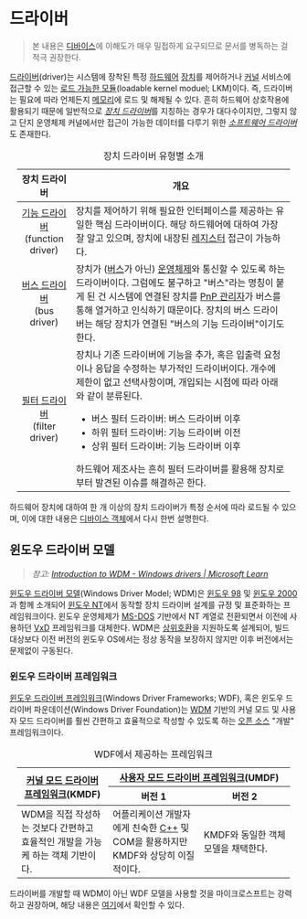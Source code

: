 # 드라이버
> 본 내용은 [디바이스](Device.md)에 이해도가 매우 밀접하게 요구되므로 문서를 병독하는 걸 적극 권장한다.

[드라이버](https://learn.microsoft.com/en-us/windows-hardware/drivers/gettingstarted/what-is-a-driver-)(driver)는 시스템에 장착된 특정 [하드웨어](https://ko.wikipedia.org/wiki/컴퓨터_하드웨어) [장치](Device.md)를 제어하거나 [커널](Kernel.md#커널) 서비스에 접근할 수 있는 [로드 가능한 모듈](https://ko.wikipedia.org/wiki/적재_가능_커널_모듈)(loadable kernel moduel; LKM)이다. 즉, 드라이버는 필요에 따라 언제든지 [메모리](Memory.md)에 로드 및 해제될 수 있다. 흔히 하드웨어 상호작용에 활용되기 때문에 일반적으로 [*장치 드라이버*](https://ko.wikipedia.org/wiki/장치_드라이버)를 지칭하는 경우가 대다수이지만, 그렇지 않고 단지 운영체제 커널에서만 접근이 가능한 데이터를 다루기 위한 [*소프트웨어 드라이버*](https://learn.microsoft.com/en-us/windows-hardware/drivers/gettingstarted/what-is-a-driver-#software-drivers)도 존재한다.

<table style="width: 95%; margin-left: auto; margin-right: auto;"><caption style="caption-side: top;">장치 드라이버 유형별 소개</caption><colgroup><col style="width: 20%;"/><col style="width: 80%;"/></colgroup><thead><tr><th style="text-align: center;">장치 드라이버</th><th style="text-align: center;">개요</th></tr></thead><tbody><tr><td style="text-align: center;"><a href="https://learn.microsoft.com/en-us/windows-hardware/drivers/kernel/function-drivers">기능 드라이버</a><br/>(function driver)</td><td>장치를 제어하기 위해 필요한 인터페이스를 제공하는 유일한 핵심 드라이버이다. 해당 하드웨어에 대하여 가장 잘 알고 있으며, 장치에 내장된 <a href="https://ko.wikipedia.org/wiki/하드웨어_레지스터">레지스터</a> 접근이 가능하다.</td></tr><tr><td style="text-align: center;"><a href="https://learn.microsoft.com/en-us/windows-hardware/drivers/kernel/bus-drivers">버스 드라이버</a><br/>(bus driver)</td><td>장치가 (<a href="https://ko.wikipedia.org/wiki/버스_(컴퓨팅)">버스</a>가 아닌) <a href="https://ko.wikipedia.org/wiki/운영체제">운영체제</a>와 통신할 수 있도록 하는 드라이버이다. 그럼에도 불구하고 "버스"라는 명칭이 붙게 된 건 시스템에 연결된 장치를 <a href="Kernel.md#pnp-관리자">PnP 관리자</a>가 버스를 통해 열거하고 인식하기 때문이다. 장치의 버스 드라이버는 해당 장치가 연결된 "버스의 기능 드라이버"이기도 한다.</td></tr><tr><td style="text-align: center;"><a href="https://learn.microsoft.com/en-us/windows-hardware/drivers/kernel/filter-drivers">필터 드라이버</a><br/>(filter driver)</td><td>장치나 기존 드라이버에 기능을 추가, 혹은 입출력 요청이나 응답을 수정하는 부가적인 드라이버이다. 개수에 제한이 없고 선택사항이며, 개입되는 시점에 따라 아래와 같이 분류된다.<ul><li>버스 필터 드라이버: 버스 드라이버 이후</li><li>하위 필터 드라이버: 기능 드라이버 이전</li><li>상위 필터 드라이버: 기능 드라이버 이후</li></ul>하드웨어 제조사는 흔히 필터 드라이버를 활용해 장치로부터 발견된 이슈를 해결하곤 한다.</td></tr></tbody></table>

하드웨어 장치에 대하여 한 개 이상의 장치 드라이버가 특정 순서에 따라 로드될 수 있으며, 이에 대한 내용은 [디바이스 객체](Device.md#디바이스-객체)에서 다시 한번 설명한다.

## 윈도우 드라이버 모델
> *참고: [Introduction to WDM - Windows drivers | Microsoft Learn](https://learn.microsoft.com/en-us/windows-hardware/drivers/kernel/introduction-to-wdm)*

[윈도우 드라이버 모델](https://ko.wikipedia.org/wiki/윈도우_드라이버_모델)(Windows Driver Model; WDM)은 [윈도우 98](https://ko.wikipedia.org/wiki/윈도우_98) 및 [윈도우 2000](https://ko.wikipedia.org/wiki/윈도우_2000)과 함께 소개되어 [윈도우 NT](Windows.md)에서 동작할 장치 드라이버 설계를 규정 및 표준화하는 프레임워크이다. 윈도우 운영체제가 [MS-DOS](https://ko.wikipedia.org/wiki/MS-DOS) 기반에서 NT 계열로 전환되면서 이전에 사용하던 [VxD](https://ko.wikipedia.org/wiki/VxD) 프레임워크를 대체한다. WDM은 [상위호환](https://ko.wikipedia.org/wiki/상위_호환성)을 지원하도록 설계되어, 빌드 대상보다 이전 버전의 윈도우 OS에서는 정상 동작을 보장하지 않지만 이후 버전에서는 문제없이 구동된다.

### 윈도우 드라이버 프레임워크
[윈도우 드라이버 프레임워크](https://ko.wikipedia.org/wiki/윈도우_드라이버_프레임웍스)(Windows Driver Frameworks; WDF), 혹은 윈도우 드라이버 파운데이션(Windows Driver Foundation)는 [WDM](#윈도우-드라이버-모델) 기반의 커널 모드 및 사용자 모드 드라이버를 훨씬 간편하고 효율적으로 작성할 수 있도록 하는 [오픈 소스](https://github.com/Microsoft/Windows-Driver-Frameworks) "개발" 프레임워크이다.

<table style="width: 95%; margin-left: auto; margin-right: auto;"><caption style="caption-side: top;">WDF에서 제공하는 프레임워크</caption><colgroup><col style="width: 33.4%;"/><col style="width: 33.3%;"/><col style="width: 33.3%;"/></colgroup><thead><tr><th rowspan="2" style="text-align: center;"><a href="https://en.wikipedia.org/wiki/Kernel-Mode_Driver_Framework">커널 모드 드라이버 프레임워크</a>(KMDF)</th><th colspan="2" style="text-align: center; border-bottom-style: none;"><a href="https://en.wikipedia.org/wiki/User-Mode_Driver_Framework">사용자 모드 드라이버 프레임워크</a>(UMDF)</th></tr><th style="text-align: center;">버전 1</th><th style="text-align: center;">버전 2</th><tr></tr></thead><tbody><tr><td>WDM을 직접 작성하는 것보다 간편하고 효율적인 개발을 가능케 하는 객체 기반이다.</td><td>어플리케이션 개발자에게 친숙한 <a href="Cpp.md">C++</a> 및 COM을 활용하지만 KMDF와 상당히 이질적이다.</td><td>KMDF와 동일한 객체 모델을 채택한다.</td></tr></tbody></table>

드라이버를 개발할 때 WDM이 아닌 WDF 모델을 사용할 것을 마이크로스프트는 강력하고 권장하며, 해당 내용은 [여기](https://learn.microsoft.com/en-us/windows-hardware/drivers/kernel/introduction-to-wdm)에서 확인할 수 있다.
